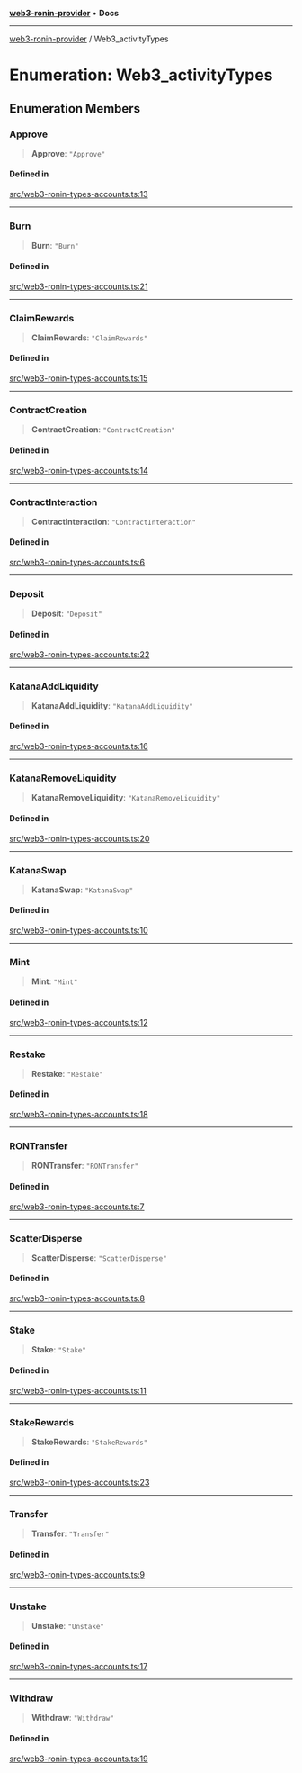 [**web3-ronin-provider**](../README.md) • **Docs**

***

[web3-ronin-provider](../globals.md) / Web3\_activityTypes

# Enumeration: Web3\_activityTypes

## Enumeration Members

### Approve

> **Approve**: `"Approve"`

#### Defined in

[src/web3-ronin-types-accounts.ts:13](https://github.com/chuacw/web3-ronin-provider/blob/dab3da736520006c9aeb4dab1fb5f7a56228c341/src/web3-ronin-types-accounts.ts#L13)

***

### Burn

> **Burn**: `"Burn"`

#### Defined in

[src/web3-ronin-types-accounts.ts:21](https://github.com/chuacw/web3-ronin-provider/blob/dab3da736520006c9aeb4dab1fb5f7a56228c341/src/web3-ronin-types-accounts.ts#L21)

***

### ClaimRewards

> **ClaimRewards**: `"ClaimRewards"`

#### Defined in

[src/web3-ronin-types-accounts.ts:15](https://github.com/chuacw/web3-ronin-provider/blob/dab3da736520006c9aeb4dab1fb5f7a56228c341/src/web3-ronin-types-accounts.ts#L15)

***

### ContractCreation

> **ContractCreation**: `"ContractCreation"`

#### Defined in

[src/web3-ronin-types-accounts.ts:14](https://github.com/chuacw/web3-ronin-provider/blob/dab3da736520006c9aeb4dab1fb5f7a56228c341/src/web3-ronin-types-accounts.ts#L14)

***

### ContractInteraction

> **ContractInteraction**: `"ContractInteraction"`

#### Defined in

[src/web3-ronin-types-accounts.ts:6](https://github.com/chuacw/web3-ronin-provider/blob/dab3da736520006c9aeb4dab1fb5f7a56228c341/src/web3-ronin-types-accounts.ts#L6)

***

### Deposit

> **Deposit**: `"Deposit"`

#### Defined in

[src/web3-ronin-types-accounts.ts:22](https://github.com/chuacw/web3-ronin-provider/blob/dab3da736520006c9aeb4dab1fb5f7a56228c341/src/web3-ronin-types-accounts.ts#L22)

***

### KatanaAddLiquidity

> **KatanaAddLiquidity**: `"KatanaAddLiquidity"`

#### Defined in

[src/web3-ronin-types-accounts.ts:16](https://github.com/chuacw/web3-ronin-provider/blob/dab3da736520006c9aeb4dab1fb5f7a56228c341/src/web3-ronin-types-accounts.ts#L16)

***

### KatanaRemoveLiquidity

> **KatanaRemoveLiquidity**: `"KatanaRemoveLiquidity"`

#### Defined in

[src/web3-ronin-types-accounts.ts:20](https://github.com/chuacw/web3-ronin-provider/blob/dab3da736520006c9aeb4dab1fb5f7a56228c341/src/web3-ronin-types-accounts.ts#L20)

***

### KatanaSwap

> **KatanaSwap**: `"KatanaSwap"`

#### Defined in

[src/web3-ronin-types-accounts.ts:10](https://github.com/chuacw/web3-ronin-provider/blob/dab3da736520006c9aeb4dab1fb5f7a56228c341/src/web3-ronin-types-accounts.ts#L10)

***

### Mint

> **Mint**: `"Mint"`

#### Defined in

[src/web3-ronin-types-accounts.ts:12](https://github.com/chuacw/web3-ronin-provider/blob/dab3da736520006c9aeb4dab1fb5f7a56228c341/src/web3-ronin-types-accounts.ts#L12)

***

### Restake

> **Restake**: `"Restake"`

#### Defined in

[src/web3-ronin-types-accounts.ts:18](https://github.com/chuacw/web3-ronin-provider/blob/dab3da736520006c9aeb4dab1fb5f7a56228c341/src/web3-ronin-types-accounts.ts#L18)

***

### RONTransfer

> **RONTransfer**: `"RONTransfer"`

#### Defined in

[src/web3-ronin-types-accounts.ts:7](https://github.com/chuacw/web3-ronin-provider/blob/dab3da736520006c9aeb4dab1fb5f7a56228c341/src/web3-ronin-types-accounts.ts#L7)

***

### ScatterDisperse

> **ScatterDisperse**: `"ScatterDisperse"`

#### Defined in

[src/web3-ronin-types-accounts.ts:8](https://github.com/chuacw/web3-ronin-provider/blob/dab3da736520006c9aeb4dab1fb5f7a56228c341/src/web3-ronin-types-accounts.ts#L8)

***

### Stake

> **Stake**: `"Stake"`

#### Defined in

[src/web3-ronin-types-accounts.ts:11](https://github.com/chuacw/web3-ronin-provider/blob/dab3da736520006c9aeb4dab1fb5f7a56228c341/src/web3-ronin-types-accounts.ts#L11)

***

### StakeRewards

> **StakeRewards**: `"StakeRewards"`

#### Defined in

[src/web3-ronin-types-accounts.ts:23](https://github.com/chuacw/web3-ronin-provider/blob/dab3da736520006c9aeb4dab1fb5f7a56228c341/src/web3-ronin-types-accounts.ts#L23)

***

### Transfer

> **Transfer**: `"Transfer"`

#### Defined in

[src/web3-ronin-types-accounts.ts:9](https://github.com/chuacw/web3-ronin-provider/blob/dab3da736520006c9aeb4dab1fb5f7a56228c341/src/web3-ronin-types-accounts.ts#L9)

***

### Unstake

> **Unstake**: `"Unstake"`

#### Defined in

[src/web3-ronin-types-accounts.ts:17](https://github.com/chuacw/web3-ronin-provider/blob/dab3da736520006c9aeb4dab1fb5f7a56228c341/src/web3-ronin-types-accounts.ts#L17)

***

### Withdraw

> **Withdraw**: `"Withdraw"`

#### Defined in

[src/web3-ronin-types-accounts.ts:19](https://github.com/chuacw/web3-ronin-provider/blob/dab3da736520006c9aeb4dab1fb5f7a56228c341/src/web3-ronin-types-accounts.ts#L19)
